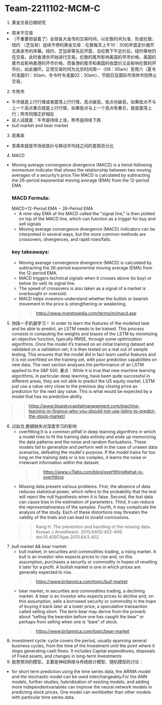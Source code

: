 # Team-2211102-MCM-C

1. 黄金交易日期研究
- 周末不交易
- （不重要但留着了）全球各大金市的交易时间，以伦敦时间为准，形成伦敦、纽约 （芝加哥）连续不停的黄金交易：伦敦每天上午10：30的早盘定价揭开北美金市的序幕。纽约、芝加哥等先后开盘，当伦敦下午定价后，纽约等地仍在交易，此时香港亦开始进行交易。伦敦的尾市影响美国的早市价格，美国的尾市会影响香港的开市价格，而香港的尾市和美国的收盘价又会影响伦敦的开市价，如此循环。正常交易时间为北京时间周一（08：00am）至周六（夏令时凌晨01：30am，冬令时令凌晨02：30am），节假日及国际市场休市则停止交易。
2. 牛熊市
- 牛市就是上行行情或者震荡上行行情，高点破高，低点也破高，如果低点不与上一个高点重合就是上行行情，如果低点与上一个高点有重合，就是震荡上行；熊市同理正好相反
- 说人话就是：牛市是持续上涨，熊市是持续下跌
- bull market and bear market
3. 乖离率
- 乖离率就是市场收盘价与移动平均线之间的差距百分比
4. MACD
- Moving average convergence divergence (MACD) is a trend-following momentum indicator that shows the relationship between two moving averages of a security’s price.The MACD is calculated by subtracting the 26-period exponential moving average (EMA) from the 12-period EMA.
  ### MACD Formula:
  MACD=12-Period EMA − 26-Period EMA
  - A nine-day EMA of the MACD called the "signal line," is then plotted on top of the MACD line, which can function as a trigger for buy and sell signals
  - Moving average convergence divergence (MACD) indicators can be interpreted in several ways, but the more common methods are crossovers, divergences, and rapid rises/falls.
  ### key takeaways:
  - Moving average convergence divergence (MACD) is calculated by subtracting the 26-period exponential moving average (EMA) from the 12-period EMA.
  - MACD triggers technical signals when it crosses above (to buy) or below (to sell) its signal line.
  - The speed of crossovers is also taken as a signal of a market is overbought or oversold.
  - MACD helps investors understand whether the bullish or bearish movement in the price is strengthening or weakening.
  >>https://www.investopedia.com/terms/m/macd.asp
5. 快踩一手机器学习！
  In order to learn the features of the modeled task and be able to predict, an LSTM needs to be trained. This process consists in computing the weights and biases of the LSTM by minimizing an objective function, typically RMSE, through some optimization algorithms. Once the model it’s trained on an initial training dataset and validated on a validation set, it is then tested on a real out of sample testing. This ensures that the model did in fact learn useful features and it is not overfitted on the training set, with poor prediction capabilities on new data. The next section analyses the performance of an LSTM applied to the S&P 500.
  重点：While it is true that new machine learning algorithms, in particular deep learning, have been quite successful in different areas, they are not able to predict the US equity market. LSTM just use a value very close to the previous day closing price as prediction for the next day value. This is what would be expected by a model that has no predictive ability.
  >>https://www.blueskycapitalmanagement.com/machine-learning-in-finance-why-you-should-not-use-lstms-to-predict-the-stock-market/
6. 过拟合,数据缺失对深度学习的影响
   - overfitting:It is a common pitfall in deep learning algorithms in which a model tries to fit the training data entirely and ends up memorizing the data patterns and the noise and random fluctuations. These models fail to generalize and perform well in the case of unseen data scenarios, defeating the model's purpose. If the model trains for too long on the training data or is too complex, it learns the noise or irrelevant information within the dataset.
     >>https://www.v7labs.com/blog/overfitting#what-is-overfitting
   - Missing data present various problems. First, the absence of data reduces statistical power, which refers to the probability that the test will reject the null hypothesis when it is false. Second, the lost data can cause bias in the estimation of parameters. Third, it can reduce the representativeness of the samples. Fourth, it may complicate the analysis of the study. Each of these distortions may threaten the validity of the trials and can lead to invalid conclusions.
   >>Kang H. The prevention and handling of the missing data. Korean J Anesthesiol. 2013;64(5):402-406. doi:10.4097/kjae.2013.64.5.402
7. bull market && bear market:
   - bull market, in securities and commodities trading, a rising market. A bull is an investor who expects prices to rise and, on this assumption, purchases a security or commodity in hopes of reselling it later for a profit. A bullish market is one in which prices are generally expected to rise. 
   >>https://www.britannica.com/topic/bull-market
   - bear market, in securities and commodities trading, a declining market. A bear is an investor who expects prices to decline and, on this assumption, sells a borrowed security or commodity in the hope of buying it back later at a lower price, a speculative transaction called selling short. The term bear may derive from the proverb about “selling the bearskin before one has caught the bear” or perhaps from selling when one is “bare” of stock.
   >>https://www.britannica.com/topic/bear-market 
8. investment cycle:
   cycle covers the period, usually spanning several business cycles, from the time of the Investment until the point where it stops generating cash flows. It includes Capital expenditures, disposals of Fixed assets, and changes in long-term Investments
9. 股票预测的模型，主要是神经网络与传统统计模型、随机模型的讨论：
 - for short term prediction using the time series data, the ARIMA model and the stochastic model can be used interchangeably.For the ANN models, further studies, hybridization of existing models, and adding more independentvariables can improve the neural network models in predicting stock prices. One model can workbetter than other models with particular time series data. 
   
